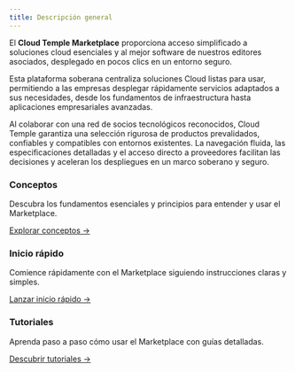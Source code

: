 ```yaml
---
title: Descripción general
---
```


El __Cloud Temple Marketplace__ proporciona acceso simplificado a soluciones cloud esenciales y al mejor software de nuestros editores asociados, desplegado en pocos clics en un entorno seguro.

Esta plataforma soberana centraliza soluciones Cloud listas para usar, permitiendo a las empresas desplegar rápidamente servicios adaptados a sus necesidades, desde los fundamentos de infraestructura hasta aplicaciones empresariales avanzadas.

Al colaborar con una red de socios tecnológicos reconocidos, Cloud Temple garantiza una selección rigurosa de productos prevalidados, confiables y compatibles con entornos existentes. La navegación fluida, las especificaciones detalladas y el acceso directo a proveedores facilitan las decisiones y aceleran los despliegues en un marco soberano y seguro.

<div class="card-grid">
  <div class="card">
    <h3>Conceptos</h3>
    <p>Descubra los fundamentos esenciales y principios para entender y usar el Marketplace.</p>
    <a href="marketplace/concepts" class="card-link">Explorar conceptos &rarr;</a>
  </div>
  <div class="card">
    <h3>Inicio rápido</h3>
    <p>Comience rápidamente con el Marketplace siguiendo instrucciones claras y simples.</p>
    <a href="marketplace/quickstart" class="card-link">Lanzar inicio rápido &rarr;</a>
  </div>
    <div class="card">
    <h3>Tutoriales</h3>
    <p>Aprenda paso a paso cómo usar el Marketplace con guías detalladas.</p>
    <a href="marketplace/tutorials" class="card-link">Descubrir tutoriales &rarr;</a>
  </div>
</div>
